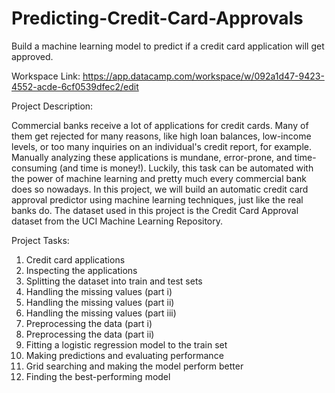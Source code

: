 # Predicting-Credit-Card-Approvals
Build a machine learning model to predict if a credit card application will get approved.


Workspace Link: https://app.datacamp.com/workspace/w/092a1d47-9423-4552-acde-6cf0539dfec2/edit


Project Description:

Commercial banks receive a lot of applications for credit cards. Many of them get rejected for many reasons, like high loan balances, low-income levels, or too many inquiries on an individual's credit report, for example. Manually analyzing these applications is mundane, error-prone, and time-consuming (and time is money!). Luckily, this task can be automated with the power of machine learning and pretty much every commercial bank does so nowadays. In this project, we will build an automatic credit card approval predictor using machine learning techniques, just like the real banks do.
The dataset used in this project is the Credit Card Approval dataset from the UCI Machine Learning Repository.


Project Tasks:

1. Credit card applications
2. Inspecting the applications
3. Splitting the dataset into train and test sets
4. Handling the missing values (part i)
5. Handling the missing values (part ii)
6. Handling the missing values (part iii)
7. Preprocessing the data (part i)
8. Preprocessing the data (part ii)
9. Fitting a logistic regression model to the train set
10. Making predictions and evaluating performance
11. Grid searching and making the model perform better
12. Finding the best-performing model

